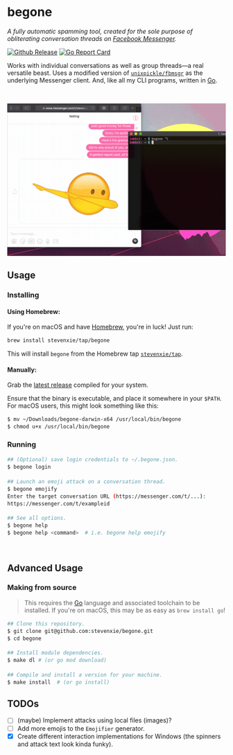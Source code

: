 # begone

_A fully automatic spamming tool, created for the sole purpose of
obliterating conversation threads on
[Facebook Messenger](https://messenger.com)._

[![Github Release][release-img]][release]
[![Go Report Card][grp-img]][grp]

Works with individual conversations as well as group threads—a real versatile
beast. Uses a modified version of
[`unixpickle/fbmsgr`](https://github.com/unixpickle/fbmsgr) as the underlying
Messenger client. And, like all my CLI programs, written in
[Go](https://golang.org).

<br />
<p align="center">
  <img src="./.github/demo.gif" width=600>
</p>

## Usage

### Installing

#### Using Homebrew:

If you're on macOS and have [Homebrew](https://brew.sh), you're in luck! Just
run:

```bash
brew install stevenxie/tap/begone
```

This will install `begone` from the Homebrew tap
[`stevenxie/tap`](https://github.com/stevenxie/homebrew-tap).

#### Manually:

Grab the [latest release](https://github.com/stevenxie/begone/releases) compiled
for your system.

Ensure that the binary is executable, and place it somewhere in your `$PATH`.
For macOS users, this might look something like this:

```bash
$ mv ~/Downloads/begone-darwin-x64 /usr/local/bin/begone
$ chmod u+x /usr/local/bin/begone
```

### Running

```bash
## (Optional) save login credentials to ~/.begone.json.
$ begone login

## Launch an emoji attack on a conversation thread.
$ begone emojify
Enter the target conversation URL (https://messenger.com/t/...):
https://messenger.com/t/exampleid

## See all options.
$ begone help
$ begone help <command>  # i.e. begone help emojify
```

<br />

## Advanced Usage

### Making from source

> This requires the [Go](https://golang.org) language and associated toolchain
> to be installed. If you're on macOS, this may be as easy as
> `brew install go`!

```bash
## Clone this repository.
$ git clone git@github.com:stevenxie/begone.git
$ cd begone

## Install module dependencies.
$ make dl # (or go mod download)

## Compile and install a version for your machine.
$ make install  # (or go install)
```

## TODOs

- [ ] (maybe) Implement attacks using local files (images)?
- [ ] Add more emojis to the `Emojifier` generator.
- [x] Create different interaction implementations for Windows (the spinners
      and attack text look kinda funky).

[grp]: https://goreportcard.com/report/github.com/stevenxie/begone
[grp-img]: https://goreportcard.com/badge/github.com/stevenxie/begone
[release]: https://github.com/stevenxie/begone/releases
[release-img]: https://img.shields.io/github/release/stevenxie/begone.svg
